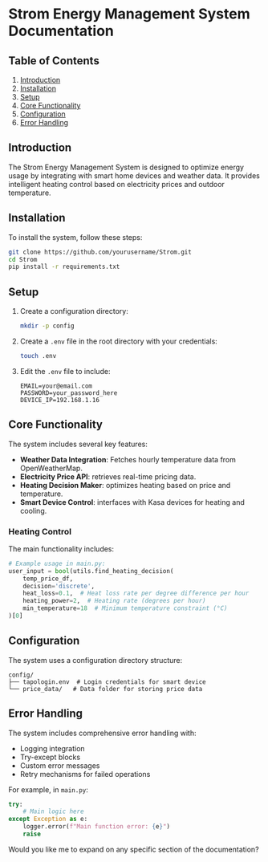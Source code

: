 # Strom Energy Management System Documentation

## Table of Contents
1. [Introduction](#introduction)
2. [Installation](#installation)
3. [Setup](#setup)
4. [Core Functionality](#core-functionality)
5. [Configuration](#configuration)
6. [Error Handling](#error-handling)

## Introduction
The Strom Energy Management System is designed to optimize energy usage by integrating with smart home devices and weather data. It provides intelligent heating control based on electricity prices and outdoor temperature.

## Installation

To install the system, follow these steps:

```bash
git clone https://github.com/yourusername/Strom.git
cd Strom
pip install -r requirements.txt
```

## Setup

1. Create a configuration directory:
   ```bash
   mkdir -p config
   ```

2. Create a `.env` file in the root directory with your credentials:
   ```bash
   touch .env
   ```

3. Edit the `.env` file to include:
   ```
   EMAIL=your@email.com
   PASSWORD=your_password_here
   DEVICE_IP=192.168.1.16
   ```

## Core Functionality

The system includes several key features:

- **Weather Data Integration**: Fetches hourly temperature data from OpenWeatherMap.
- **Electricity Price API**: retrieves real-time pricing data.
- **Heating Decision Maker**: optimizes heating based on price and temperature.
- **Smart Device Control**: interfaces with Kasa devices for heating and cooling.

### Heating Control
The main functionality includes:
```python
# Example usage in main.py:
user_input = bool(utils.find_heating_decision(
    temp_price_df,
    decision='discrete',
    heat_loss=0.1,  # Heat loss rate per degree difference per hour
    heating_power=2,  # Heating rate (degrees per hour)
    min_temperature=18  # Minimum temperature constraint (°C)
)[0]
```

## Configuration

The system uses a configuration directory structure:
```
config/
├── tapologin.env  # Login credentials for smart device
└── price_data/   # Data folder for storing price data
```

## Error Handling

The system includes comprehensive error handling with:
- Logging integration
- Try-except blocks
- Custom error messages
- Retry mechanisms for failed operations

For example, in `main.py`:
```python
try:
    # Main logic here
except Exception as e:
    logger.error(f"Main function error: {e}")
    raise
```

Would you like me to expand on any specific section of the documentation?

